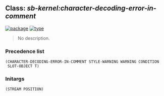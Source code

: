 ## Class: ***sb-kernel:character-decoding-error-in-comment***
[![package](https://img.shields.io/badge/Package-SB--KERNEL-5f9ea0.svg?style=social&colorA=999999)](../) [![type](https://img.shields.io/badge/Type-Class-5f9ea0.svg?style=social&colorA=999999)](../#class) 

> No description.

### Precedence list
```
(CHARACTER-DECODING-ERROR-IN-COMMENT STYLE-WARNING WARNING CONDITION
 SLOT-OBJECT T)
```
### Initargs
```
(STREAM POSITION)
```
